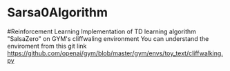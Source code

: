 # Sarsa0Algorithm
#Reinforcement Learning
Implementation of TD learning algorithm "SalsaZero" on GYM's cliffwaling environment
You can understand the enviroment from this git link https://github.com/openai/gym/blob/master/gym/envs/toy_text/cliffwalking.py
